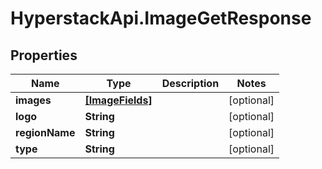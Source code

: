 # HyperstackApi.ImageGetResponse

## Properties

Name | Type | Description | Notes
------------ | ------------- | ------------- | -------------
**images** | [**[ImageFields]**](ImageFields.md) |  | [optional] 
**logo** | **String** |  | [optional] 
**regionName** | **String** |  | [optional] 
**type** | **String** |  | [optional] 



